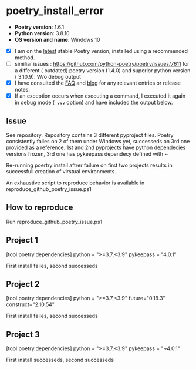 # poetry_install_error



- **Poetry version**: 1.6.1
- **Python version**:   3.8.10
- **OS version and name**: Windows 10


- [x] I am on the [latest](https://github.com/python-poetry/poetry/releases/latest) stable Poetry version, installed using a recommended method.
- [ ] similiar issues  : https://github.com/python-poetry/poetry/issues/7611 for a different ( outdated) poetry version (1.4.0) and superior python version ( 3.10.9). W/o debug output
- [x] I have consulted the [FAQ](https://python-poetry.org/docs/faq/) and [blog](https://python-poetry.org/blog/) for any relevant entries or release notes.
- [x] If an exception occurs when executing a command, I executed it again in debug mode (`-vvv` option) and have included the output below.

## Issue
See repository. Repository contains 3 different pyproject files. Poetry consistently failes on 2 of them under Windows yet, successeds on 3rd one provided as a reference. 1st and 2nd pyprojects have python dependecies versions frozen, 3rd one has pykeepass dependecy defined with ~

Re-running poertry install aftrer  failure on first two projects results in successfull creation of virstual environments.


An exhaustive script to reproduce behavior is available in reproduce_github_poetry_issue.ps1


## How to reproduce


Run reproduce_github_poetry_issue.ps1


## Project 1

[tool.poetry.dependencies]
python = ">=3.7,<3.9"
pykeepass = "4.0.1"

First install failes, second successeds
## Project 2

[tool.poetry.dependencies]
python = ">=3.7,<3.9"
future="0.18.3"
construct="2.10.54"

First install failes, second successeds

## Project 3

[tool.poetry.dependencies]
python = ">=3.7,<3.9"
pykeepass = "~4.0.1"

First install successeds, second successeds
